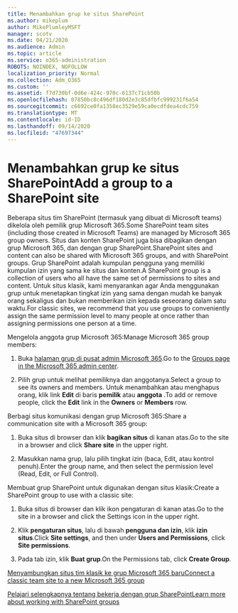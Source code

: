 ```yaml
---
title: Menambahkan grup ke situs SharePoint
ms.author: mikeplum
author: MikePlumleyMSFT
manager: scotv
ms.date: 04/21/2020
ms.audience: Admin
ms.topic: article
ms.service: o365-administration
ROBOTS: NOINDEX, NOFOLLOW
localization_priority: Normal
ms.collection: Adm_O365
ms.custom: ''
ms.assetid: f7d730bf-0d6e-424c-970c-6137c71cb50b
ms.openlocfilehash: 07850bc8c496df180d2e3c85dfbfc999231f6a54
ms.sourcegitcommit: c6692ce0fa1358ec3529e59ca0ecdfdea4cdc759
ms.translationtype: MT
ms.contentlocale: id-ID
ms.lasthandoff: 09/14/2020
ms.locfileid: "47697344"
---
```

# <a name="add-a-group-to-a-sharepoint-site"></a><span data-ttu-id="daa29-102">Menambahkan grup ke situs SharePoint</span><span class="sxs-lookup"><span data-stu-id="daa29-102">Add a group to a SharePoint site</span></span>

<span data-ttu-id="daa29-103">Beberapa situs tim SharePoint (termasuk yang dibuat di Microsoft teams) dikelola oleh pemilik grup Microsoft 365.</span><span class="sxs-lookup"><span data-stu-id="daa29-103">Some SharePoint team sites (including those created in Microsoft Teams) are managed by Microsoft 365 group owners.</span></span> <span data-ttu-id="daa29-104">Situs dan konten SharePoint juga bisa dibagikan dengan grup Microsoft 365, dan dengan grup SharePoint.</span><span class="sxs-lookup"><span data-stu-id="daa29-104">SharePoint sites and content can also be shared with Microsoft 365 groups, and with SharePoint groups.</span></span> <span data-ttu-id="daa29-105">Grup SharePoint adalah kumpulan pengguna yang memiliki kumpulan izin yang sama ke situs dan konten.</span><span class="sxs-lookup"><span data-stu-id="daa29-105">A SharePoint group is a collection of users who all have the same set of permissions to sites and content.</span></span> <span data-ttu-id="daa29-106">Untuk situs klasik, kami menyarankan agar Anda menggunakan grup untuk menetapkan tingkat izin yang sama dengan mudah ke banyak orang sekaligus dan bukan memberikan izin kepada seseorang dalam satu waktu.</span><span class="sxs-lookup"><span data-stu-id="daa29-106">For classic sites, we recommend that you use groups to conveniently assign the same permission level to many people at once rather than assigning permissions one person at a time.</span></span>
  
<span data-ttu-id="daa29-107">Mengelola anggota grup Microsoft 365:</span><span class="sxs-lookup"><span data-stu-id="daa29-107">Manage Microsoft 365 group members:</span></span>
  
1. <span data-ttu-id="daa29-108">Buka [halaman grup di pusat admin Microsoft 365](https://portal.office.com/adminportal/home#/groups).</span><span class="sxs-lookup"><span data-stu-id="daa29-108">Go to the [Groups page in the Microsoft 365 admin center](https://portal.office.com/adminportal/home#/groups).</span></span>
    
2. <span data-ttu-id="daa29-109">Pilih grup untuk melihat pemiliknya dan anggotanya.</span><span class="sxs-lookup"><span data-stu-id="daa29-109">Select a group to see its owners and members.</span></span> <span data-ttu-id="daa29-110">Untuk menambahkan atau menghapus orang, klik link **Edit** di baris **pemilik** atau **anggota** .</span><span class="sxs-lookup"><span data-stu-id="daa29-110">To add or remove people, click the **Edit** link in the **Owners** or **Members** row.</span></span> 
    
<span data-ttu-id="daa29-111">Berbagi situs komunikasi dengan grup Microsoft 365:</span><span class="sxs-lookup"><span data-stu-id="daa29-111">Share a communication site with a Microsoft 365 group:</span></span>
  
1. <span data-ttu-id="daa29-112">Buka situs di browser dan klik **bagikan situs** di kanan atas.</span><span class="sxs-lookup"><span data-stu-id="daa29-112">Go to the site in a browser and click **Share site** in the upper right.</span></span> 
    
2. <span data-ttu-id="daa29-113">Masukkan nama grup, lalu pilih tingkat izin (baca, Edit, atau kontrol penuh).</span><span class="sxs-lookup"><span data-stu-id="daa29-113">Enter the group name, and then select the permission level (Read, Edit, or Full Control).</span></span>
    
<span data-ttu-id="daa29-114">Membuat grup SharePoint untuk digunakan dengan situs klasik:</span><span class="sxs-lookup"><span data-stu-id="daa29-114">Create a SharePoint group to use with a classic site:</span></span>
  
1. <span data-ttu-id="daa29-115">Buka situs di browser dan klik ikon pengaturan di kanan atas.</span><span class="sxs-lookup"><span data-stu-id="daa29-115">Go to the site in a browser and click the Settings icon in the upper right.</span></span>
    
2. <span data-ttu-id="daa29-116">Klik **pengaturan situs**, lalu di bawah **pengguna dan izin**, klik **izin situs**.</span><span class="sxs-lookup"><span data-stu-id="daa29-116">Click **Site settings**, and then under **Users and Permissions**, click **Site permissions**.</span></span>
    
3. <span data-ttu-id="daa29-117">Pada tab izin, klik **Buat grup**.</span><span class="sxs-lookup"><span data-stu-id="daa29-117">On the Permissions tab, click **Create Group**.</span></span>
    
[<span data-ttu-id="daa29-118">Menyambungkan situs tim klasik ke grup Microsoft 365 baru</span><span class="sxs-lookup"><span data-stu-id="daa29-118">Connect a classic team site to a new Microsoft 365 group</span></span>](https://go.microsoft.com/fwlink/?linkid=2008654)
  
[<span data-ttu-id="daa29-119">Pelajari selengkapnya tentang bekerja dengan grup SharePoint</span><span class="sxs-lookup"><span data-stu-id="daa29-119">Learn more about working with SharePoint groups</span></span>](https://go.microsoft.com/fwlink/?linkid=874658)
  


